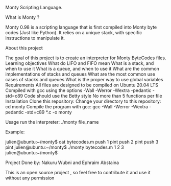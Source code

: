 Monty Scripting Language.









What is Monty ?

Monty 0.98 is a scripting language that is first compiled into Monty byte codes (Just like Python). It relies on a unique stack, with specific instructions to manipulate it.

About this project

The goal of this project is to create an interpreter for Monty ByteCodes files.
Learning objectives
What do LIFO and FIFO mean
What is a stack, and when to use it
What is a queue, and when to use it
What are the common implementations of stacks and queues
What are the most common use cases of stacks and queues
What is the proper way to use global variables
Requirements
All files are designed to be compiled on Ubuntu 20.04 LTS
Compiled with gcc using the options -Wall -Werror -Wextra -pedantic -std=c89
Code should use the Betty style
No more than 5 functions per file
Installation
Clone this repository: 
Change your directory to this repository: cd monty
Compile the program with gcc: gcc -Wall -Werror -Wextra -pedantic -std=c89 *.c -o monty

Usage
run the interpreter: ./monty file_name

Example:

julien@ubuntu:~/monty$ cat bytecodes.m 
push 1
pint
push 2
pint
push 3
pint
julien@ubuntu:~/monty$ ./monty bytecodes.m 
1
2
3
julien@ubuntu:~/monty$

Project Done by:
Nakuru Wubni and Ephraim Abstaina 

This is an open source project , so feel free to contribute  it and use it without any permission 
